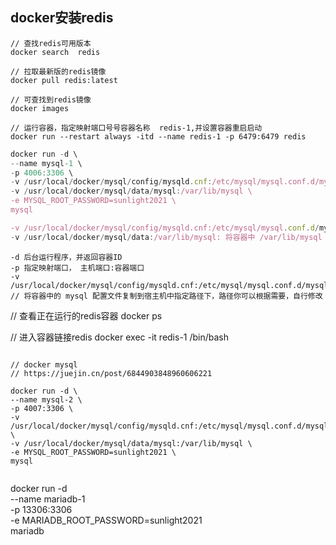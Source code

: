## docker安装redis
```
// 查找redis可用版本
docker search  redis

// 拉取最新版的redis镜像
docker pull redis:latest

// 可查找到redis镜像
docker images

// 运行容器，指定映射端口号号容器名称  redis-1,并设置容器重启启动
docker run --restart always -itd --name redis-1 -p 6479:6479 redis
```


```javascript
docker run -d \
--name mysql-1 \
-p 4006:3306 \
-v /usr/local/docker/mysql/config/mysqld.cnf:/etc/mysql/mysql.conf.d/mysqld.cnf \
-v /usr/local/docker/mysql/data/mysql:/var/lib/mysql \
-e MYSQL_ROOT_PASSWORD=sunlight2021 \
mysql

-v /usr/local/docker/mysql/config/mysqld.cnf:/etc/mysql/mysql.conf.d/mysqld.cnf: 将容器中 /etc/mysql/mysql.conf.d/mysqld.cnf 配置文件挂载到宿主机的 /usr/local/docker/mysql/config/mysqld.cnf 文件上；
-v /usr/local/docker/mysql/data:/var/lib/mysql: 将容器中 /var/lib/mysql 数据目录挂载到宿主机的 /usr/local/docker/mysql/data 目录下；
```



```
-d 后台运行程序，并返回容器ID
-p 指定映射端口， 主机端口:容器端口
-v /usr/local/docker/mysql/config/mysqld.cnf:/etc/mysql/mysql.conf.d/mysqld.cnf 
// 将容器中的 mysql 配置文件复制到宿主机中指定路径下，路径你可以根据需要，自行修改
```
// 查看正在运行的redis容器
docker ps

// 进入容器链接redis
docker exec -it redis-1 /bin/bash
```

// docker mysql 
// https://juejin.cn/post/6844903848960606221

docker run -d \
--name mysql-2 \
-p 4007:3306 \
-v /usr/local/docker/mysql/config/mysqld.cnf:/etc/mysql/mysql.conf.d/mysqld.cnf \
-v /usr/local/docker/mysql/data/mysql:/var/lib/mysql \
-e MYSQL_ROOT_PASSWORD=sunlight2021 \
mysql


```
docker run -d \
--name mariadb-1 \
-p 13306:3306 \
-e MARIADB_ROOT_PASSWORD=sunlight2021 \
mariadb
```